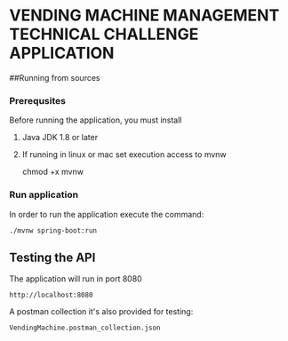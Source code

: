 # VENDING MACHINE MANAGEMENT TECHNICAL CHALLENGE APPLICATION


##Running from sources

### Prerequsites
Before running the application, you must install

1. Java JDK 1.8 or later

2. If running in linux or mac set execution access to mvnw

    chmod +x mvnw

### Run application
In order to run the application execute the command:

    ./mvnw spring-boot:run
    

## Testing the API
The application will run in port 8080

    http://localhost:8080
    
A postman collection it's also provided for testing:

    VendingMachine.postman_collection.json
    
